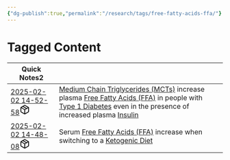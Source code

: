 ```yaml
---
{"dg-publish":true,"permalink":"/research/tags/free-fatty-acids-ffa/"}
---
```


# Tagged Content
<div><table class="dataview table-view-table"><thead class="table-view-thead"><tr class="table-view-tr-header"><th class="table-view-th"><span>Quick Notes</span><span class="dataview small-text">2</span></th><th class="table-view-th"><span></span></th></tr></thead><tbody class="table-view-tbody"><tr><td><span><a data-tooltip-position="top" aria-label="Research/Quick Notes/2025-02-02 14-52-58.md" data-href="Research/Quick Notes/2025-02-02 14-52-58.md" href="Research/Quick Notes/2025-02-02 14-52-58.md" class="internal-link" target="_blank" rel="noopener nofollow" fileclass-name="Research Links">2025-02-02 14-52-58</a><a class="metadata-menu fileclass-icon"><svg xmlns="http://www.w3.org/2000/svg" width="24" height="24" viewBox="0 0 24 24" fill="none" stroke="currentColor" stroke-width="2" stroke-linecap="round" stroke-linejoin="round" class="svg-icon lucide-package"><path d="m7.5 4.27 9 5.15"></path><path d="M21 8a2 2 0 0 0-1-1.73l-7-4a2 2 0 0 0-2 0l-7 4A2 2 0 0 0 3 8v8a2 2 0 0 0 1 1.73l7 4a2 2 0 0 0 2 0l7-4A2 2 0 0 0 21 16Z"></path><path d="m3.3 7 8.7 5 8.7-5"></path><path d="M12 22V12"></path></svg></a></span></td><td><span><a data-href="Medium Chain Triglycerides (MCTs)" href="Medium Chain Triglycerides (MCTs)" class="internal-link" target="_blank" rel="noopener nofollow">Medium Chain Triglycerides (MCTs)</a> increase plasma <a data-href="Free Fatty Acids (FFA)" href="Free Fatty Acids (FFA)" class="internal-link" target="_blank" rel="noopener nofollow">Free Fatty Acids (FFA)</a> in people with <a data-href="Type 1 Diabetes" href="Type 1 Diabetes" class="internal-link" target="_blank" rel="noopener nofollow">Type 1 Diabetes</a> even in the presence of increased plasma <a data-href="Insulin" href="Insulin" class="internal-link" target="_blank" rel="noopener nofollow">Insulin</a></span></td></tr><tr><td><span><a data-tooltip-position="top" aria-label="Research/Quick Notes/2025-02-02 14-48-08.md" data-href="Research/Quick Notes/2025-02-02 14-48-08.md" href="Research/Quick Notes/2025-02-02 14-48-08.md" class="internal-link" target="_blank" rel="noopener nofollow" fileclass-name="Research Links">2025-02-02 14-48-08</a><a class="metadata-menu fileclass-icon"><svg xmlns="http://www.w3.org/2000/svg" width="24" height="24" viewBox="0 0 24 24" fill="none" stroke="currentColor" stroke-width="2" stroke-linecap="round" stroke-linejoin="round" class="svg-icon lucide-package"><path d="m7.5 4.27 9 5.15"></path><path d="M21 8a2 2 0 0 0-1-1.73l-7-4a2 2 0 0 0-2 0l-7 4A2 2 0 0 0 3 8v8a2 2 0 0 0 1 1.73l7 4a2 2 0 0 0 2 0l7-4A2 2 0 0 0 21 16Z"></path><path d="m3.3 7 8.7 5 8.7-5"></path><path d="M12 22V12"></path></svg></a></span></td><td><span>Serum <a data-href="Free Fatty Acids (FFA)" href="Free Fatty Acids (FFA)" class="internal-link" target="_blank" rel="noopener nofollow">Free Fatty Acids (FFA)</a> increase when switching to a <a data-href="Ketogenic Diet" href="Ketogenic Diet" class="internal-link" target="_blank" rel="noopener nofollow">Ketogenic Diet</a></span></td></tr></tbody></table></div>

